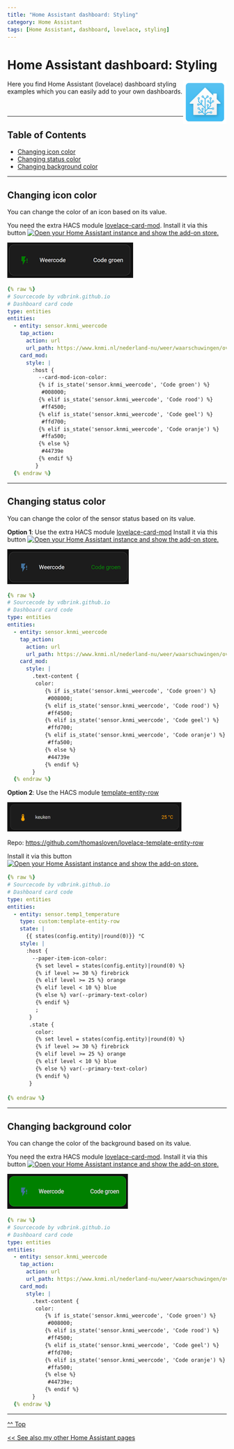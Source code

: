 ```yaml
---
title: "Home Assistant dashboard: Styling"
category: Home Assistant
tags: [Home Assistant, dashboard, lovelace, styling]
---
```

# Home Assistant dashboard: Styling


<a href="index"><img src="images/home_assistant_logo.png" style="float: right;" alt="Home Assistant logo" height="100px"></a>

Here you find Home Assistant (lovelace) dashboard styling examples which you can easily add to your own dashboards.
<br/><br/><br/>

---
## Table of Contents
<!-- TOC -->
* [Changing icon color](#changing-icon-color)
* [Changing status color](#changing-status-color)
* [Changing background color](#changing-background-color)
<!-- TOC -->

---
## Changing icon color

You can change the color of an icon based on its value.

You need the extra HACS module [lovelace-card-mod](https://github.com/thomasloven/lovelace-card-mod).
Install it via this button
[![Open your Home Assistant instance and show the add-on store.](https://my.home-assistant.io/badges/hacs_repository.svg)](https://my.home-assistant.io/redirect/hacs_repository/?owner=thomasloven&repository=lovelace-card-mod&category=integration)

![Changing icon color](images_styling/colored_icon.png)
```yaml
{% raw %}
# Sourcecode by vdbrink.github.io
# Dashboard card code
type: entities
entities:
  - entity: sensor.knmi_weercode
    tap_action:
      action: url
      url_path: https://www.knmi.nl/nederland-nu/weer/waarschuwingen/overijssel
    card_mod:
      style: |
        :host {
          --card-mod-icon-color:
          {% if is_state('sensor.knmi_weercode', 'Code groen') %}
           #008000;
          {% elif is_state('sensor.knmi_weercode', 'Code rood') %}
           #ff4500;
          {% elif is_state('sensor.knmi_weercode', 'Code geel') %}
           #ffd700;
          {% elif is_state('sensor.knmi_weercode', 'Code oranje') %}
           #ffa500;
          {% else %}
           #44739e
          {% endif %}
         }
  {% endraw %}
```

---
## Changing status color

You can change the color of the sensor status based on its value.

**Option 1**: Use the extra HACS module [lovelace-card-mod](https://github.com/thomasloven/lovelace-card-mod) Install it via this button
[![Open your Home Assistant instance and show the add-on store.](https://my.home-assistant.io/badges/hacs_repository.svg)](https://my.home-assistant.io/redirect/hacs_repository/?owner=thomasloven&repository=lovelace-card-mod&category=integration)


![Changing text color](images_styling/colored_status.png)
```yaml
{% raw %}
# Sourcecode by vdbrink.github.io
# Dashboard card code
type: entities
entities:
  - entity: sensor.knmi_weercode
    tap_action:
      action: url
      url_path: https://www.knmi.nl/nederland-nu/weer/waarschuwingen/overijssel
    card_mod:
      style: |
        .text-content {
         color:
            {% if is_state('sensor.knmi_weercode', 'Code groen') %}
             #008000;
            {% elif is_state('sensor.knmi_weercode', 'Code rood') %}
             #ff4500;
            {% elif is_state('sensor.knmi_weercode', 'Code geel') %}
             #ffd700;
            {% elif is_state('sensor.knmi_weercode', 'Code oranje') %}
             #ffa500;
            {% else %}
             #44739e
            {% endif %}
        }
  {% endraw %}
```

**Option 2**: Use the HACS module [template-entity-row](homeassistant_dashboard_hacs#template-entity-row)

<img src="images_hacs/hacs_template-entity-row.png" alt="template-entity-row" width="400px">

Repo: https://github.com/thomasloven/lovelace-template-entity-row

Install it via this button
[![Open your Home Assistant instance and show the add-on store.](https://my.home-assistant.io/badges/hacs_repository.svg)](https://my.home-assistant.io/redirect/hacs_repository/?owner=thomasloven&repository=lovelace-template-entity-row&category=integration)

```yaml
{% raw %}
# Sourcecode by vdbrink.github.io
# Dashboard card code
type: entities
entities:
  - entity: sensor.temp1_temperature
    type: custom:template-entity-row
    state: |
      {{ states(config.entity)|round(0)}} °C
    style: |
      :host {
        --paper-item-icon-color:
         {% set level = states(config.entity)|round(0) %}
         {% if level >= 30 %} firebrick
         {% elif level >= 25 %} orange
         {% elif level < 10 %} blue
         {% else %} var(--primary-text-color)
         {% endif %} 
         ;
       }
       .state {
         color: 
         {% set level = states(config.entity)|round(0) %}
         {% if level >= 30 %} firebrick
         {% elif level >= 25 %} orange
         {% elif level < 10 %} blue
         {% else %} var(--primary-text-color)
         {% endif %} 
       }

{% endraw %}
```

---
## Changing background color

You can change the color of the background based on its value.

You need the extra HACS module [lovelace-card-mod](https://github.com/thomasloven/lovelace-card-mod). Install it via this button
[![Open your Home Assistant instance and show the add-on store.](https://my.home-assistant.io/badges/hacs_repository.svg)](https://my.home-assistant.io/redirect/hacs_repository/?owner=thomasloven&repository=lovelace-card-mod&category=integration)


![Changing text color](images_styling/colored_background.png)
```yaml
{% raw %}
# Sourcecode by vdbrink.github.io
# Dashboard card code
type: entities
entities:
  - entity: sensor.knmi_weercode
    tap_action:
      action: url
      url_path: https://www.knmi.nl/nederland-nu/weer/waarschuwingen/overijssel
    card_mod:
      style: |
        .text-content {
         color:
            {% if is_state('sensor.knmi_weercode', 'Code groen') %}
             #008000;
            {% elif is_state('sensor.knmi_weercode', 'Code rood') %}
             #ff4500;
            {% elif is_state('sensor.knmi_weercode', 'Code geel') %}
             #ffd700;
            {% elif is_state('sensor.knmi_weercode', 'Code oranje') %}
             #ffa500;
            {% else %}
             #44739e;
            {% endif %}
        }
  {% endraw %}
```

---
[^^ Top](#table-of-contents)

[<< See also my other Home Assistant pages](index)